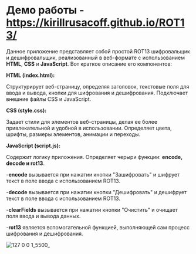 # Демо работы - https://kirillrusacoff.github.io/ROT13/

Данное приложение представляет собой простой ROT13 шифровальщик и дешифровальщик, реализованный в веб-формате с использованием <b>HTML</b>, <b>CSS</b> и <b>JavaScript</b>. 
Вот краткое описание его компонентов:

<b>HTML (index.html):</b>

Структурирует веб-страницу, определяя заголовок, текстовые поля для ввода и вывода, кнопки для шифрования и дешифрования.
Подключает внешние файлы CSS и JavaScript.

<b>CSS (style.css):</b>

Задает стили для элементов веб-страницы, делая ее более привлекательной и удобной в использовании.
Определяет цвета, шрифты, размеры элементов, анимации и переходы.

<b>JavaScript (script.js):</b>

Содержит логику приложения.
Определяет черыри функции: <b>encode, decode и rot13</b>.

-<b>encode</b> вызывается при нажатии кнопки "Зашифровать" и шифрует текст в поле ввода с использованием ROT13.

-<b>decode</b> вызывается при нажатии кнопки "Дешифровать" и дешифрует текст в поле ввода с использованием ROT13.

-<b>clearFields</b> вызывается при нажатии кнопки "Очистить" и очищает поля ввода и вывода данных.

-<b>rot13</b> является вспомогательной функцией, выполняющей сам процесс шифрования и дешифрования.

![127 0 0 1_5500_](https://github.com/KirillRusacoff/ROT13/assets/121468262/5ee898c0-ecb3-436e-9d67-2b8555d63477)

